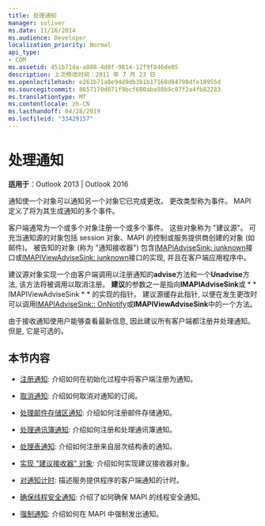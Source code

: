```yaml
---
title: 处理通知
manager: soliver
ms.date: 11/16/2014
ms.audience: Developer
localization_priority: Normal
api_type:
- COM
ms.assetid: 451b71da-a888-4d8f-9814-12f9f846de05
description: 上次修改时间：2011 年 7 月 23 日
ms.openlocfilehash: e261b71a8e94d9db3b1b17168d84798dfe18955d
ms.sourcegitcommit: 8657170d071f9bcf680aba50b9c07f2a4fb82283
ms.translationtype: MT
ms.contentlocale: zh-CN
ms.lasthandoff: 04/28/2019
ms.locfileid: "33429157"
---
```

# <a name="handling-notifications"></a>处理通知

**适用于**：Outlook 2013 | Outlook 2016 
  
通知使一个对象可以通知另一个对象它已完成更改。 更改类型称为事件。 MAPI 定义了将为其生成通知的多个事件。 
  
客户端通常为一个或多个对象注册一个或多个事件。 这些对象称为 "建议源"。 可充当通知源的对象包括 session 对象、MAPI 的控制或服务提供商创建的对象 (如邮件)。 被告知的对象 (称为 "通知接收器") 包含[IMAPIAdviseSink: iunknown](imapiadvisesinkiunknown.md)接口或[IMAPIViewAdviseSink: iunknown](imapiviewadvisesinkiunknown.md)接口的实现, 并且在客户端应用程序中。 
  
建议源对象实现一个由客户端调用以注册通知的**advise**方法和一个**Unadvise**方法, 该方法将被调用以取消注册。 **建议**的参数之一是指向**IMAPIAdviseSink**或 * * IMAPIViewAdviseSink * * 的实现的指针。 建议源缓存此指针, 以便在发生更改时可以调用[IMAPIAdviseSink:: OnNotify](imapiadvisesink-onnotify.md)或**IMAPIViewAdviseSink**中的一个方法。 
  
由于接收通知使用户能够查看最新信息, 因此建议所有客户端都注册并处理通知。 但是, 它是可选的。
  
## <a name="in-this-section"></a>本节内容

- [注册通知](registering-for-a-notification.md): 介绍如何在初始化过程中将客户端注册为通知。
    
- [取消通知](canceling-a-notification.md): 介绍如何取消对通知的订阅。
    
- [处理邮件存储区通知](handling-message-store-notification.md): 介绍如何注册邮件存储通知。
    
- [处理通讯簿通知](handing-address-book-notification.md): 介绍如何注册和处理通讯簿通知。
    
- [处理表通知](handling-table-notification.md): 介绍如何注册来自层次结构表的通知。
    
- [实现 "建议接收器" 对象](implementing-an-advise-sink-object.md): 介绍如何实现建议接收器对象。
    
- [对通知计时](timing-a-notification.md): 描述服务提供程序的客户端通知的计时。
    
- [确保线程安全通知](ensuring-a-thread-safe-notification.md): 介绍了如何确保 MAPI 的线程安全通知。
    
- [强制通知](forcing-a-notification.md): 介绍如何在 MAPI 中强制发出通知。
    

